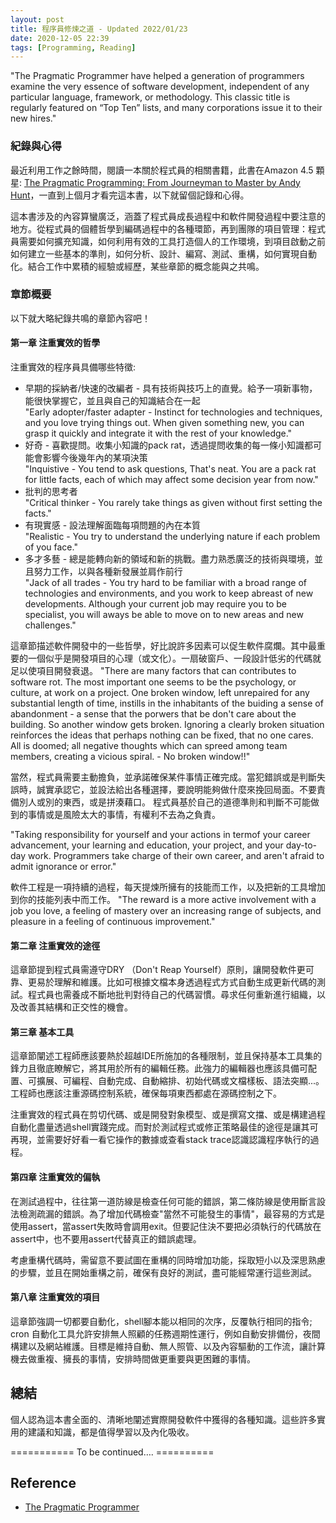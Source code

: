 ```yaml
---
layout: post
title: 程序員修煉之道 - Updated 2022/01/23
date: 2020-12-05 22:39
tags: [Programming, Reading]
---
```


"The Pragmatic Programmer have helped a generation of programmers examine the very essence of software development, independent of any particular language, framework, or methodology. This classic title is regularly featured on “Top Ten” lists, and many corporations issue it to their new hires."

### 紀錄與心得 ###

最近利用工作之餘時間，閱讀一本關於程式員的相關書籍，此書在Amazon 4.5 顆星: [The Pragmatic Programming: From Journeyman to Master by Andy Hunt][amazon-book]，一直到上個月才看完這本書，以下就留個記錄和心得。

這本書涉及的內容算蠻廣泛，涵蓋了程式員成長過程中和軟件開發過程中要注意的地方。從程式員的個體哲學到編碼過程中的各種環節，再到團隊的項目管理：程式員需要如何擴充知識，如何利用有效的工具打造個人的工作環境，到項目啟動之前如何建立一些基本的準則，如何分析、設計、編寫、測試、重構，如何實現自動化。結合工作中累積的經驗或經歷，某些章節的概念能與之共鳴。

### 章節概要 ###

以下就大略紀錄共鳴的章節內容吧！

#### 第一章 注重實效的哲學 ####

注重實效的程序員具備哪些特徵:
<ul>
 <li>早期的採納者/快速的改編者 - 具有技術與技巧上的直覺。給予一項新事物，能很快掌握它，並且與自己的知識結合在一起
 <br>"Early adopter/faster adapter - Instinct for technologies and techniques, and you love trying things out. When given something new, you can grasp it quickly and integrate it with the rest of your knowledge."</li>
 <li>好奇 - 喜歡提問。收集小知識的pack rat，透過提問收集的每一條小知識都可能會影響今後幾年內的某項決策
 <br>"Inquistive - You tend to ask questions, That's neat. You are a pack rat for little facts, each of which may affect some decision year from now."</li>
 <li>批判的思考者
 <br>"Critical thinker - You rarely take things as given without first setting the facts."</li>
 <li>有現實感 - 設法理解面臨每項問題的內在本質
 <br>"Realistic - You try to understand the underlying nature if each problem of you face."</li>
 <li>多才多藝 - 總是能轉向新的領域和新的挑戰。盡力熟悉廣泛的技術與環境，並且努力工作，以與各種新發展並肩作前行
 <br>"Jack of all trades - You try hard to be familiar with a broad range of technologies and environments, and you work to keep abreast of new developments. Although your current job may require you to be specialist, you will aways be able to move on to new areas and new challenges."</li>
</ul>

這章節描述軟件開發中的一些哲學，好比說許多因素可以促生軟件腐爛。其中最重要的一個似乎是開發項目的心理（或文化）。一扇破窗戶、一段設計低劣的代碼就足以使項目開發衰退。
"There are many factors that can contributes to software rot. The most important one seems to be the psychology, or culture, at work on a project. One broken window, left unrepaired for any substantial length of time, instills in the inhabitants of the buiding a sense of abandonment - a sense that the porwers that be don't care about the building. So another window gets broken. Ignoring a clearly broken situation reinforces the ideas that perhaps nothing can be fixed, that no one cares. All is doomed; all negative thoughts which can spreed among team members, creating a vicious spiral. - No broken window!!"

當然，程式員需要主動擔負，並承諾確保某件事情正確完成。當犯錯誤或是判斷失誤時，誠實承認它，並設法給出各種選擇，要說明能夠做什麼來挽回局面。不要責備別人或別的東西，或是拼湊藉口。 程式員基於自己的道德準則和判斷不可能做到的事情或是風險太大的事情，有權利不去為之負責。

"Taking responsibility for yourself and your actions in termof your career advancement, your learning and education, your project, and your day-to-day work. Programmers take charge of their own career, and aren't afraid to admit ignorance or error."

軟件工程是一項持續的過程，每天提煉所擁有的技能而工作，以及把新的工具增加到你的技能列表中而工作。
"The reward is a more active involvement with a job you love, a feeling of mastery over an increasing range of subjects, and pleasure in a feeling of continuous improvement."

#### 第二章 注重實效的途徑 #### 

這章節提到程式員需遵守DRY （Don't Reap Yourself）原則，讓開發軟件更可靠、更易於理解和維護。比如可根據文檔本身透過程式方式自動生成更新代碼的測試。程式員也需養成不斷地批判對待自己的代碼習慣。尋求任何重新進行組織，以及改善其結構和正交性的機會。 



#### 第三章 基本工具 ####

這章節闡述工程師應該要熱於超越IDE所施加的各種限制，並且保持基本工具集的鋒力且徹底瞭解它，將其用於所有的編輯任務。此強力的編輯器也應該具備可配置、可擴展、可編程、自動完成、自動縮排、初始代碼或文檔樣板、語法突顯...。工程師也應該注重源碼控制系統，確保每項東西都處在源碼控制之下。

注重實效的程式員在剪切代碼、或是開發對象模型、或是撰寫文擋、或是構建過程自動化盡量透過shell實踐完成。而對於測試程式或修正策略最佳的途徑是讓其可再現，並需要好好看一看它操作的數據或查看stack trace認識認識程序執行的過程。

#### 第四章 注重實效的偏執 ####

在測試過程中，往往第一道防線是檢查任何可能的錯誤，第二條防線是使用斷言設法檢測疏漏的錯誤。為了增加代碼檢查"當然不可能發生的事情"，最容易的方式是使用assert，當assert失敗時會調用exit。但要記住決不要把必須執行的代碼放在assert中，也不要用assert代替真正的錯誤處理。

考慮重構代碼時，需留意不要試圖在重構的同時增加功能，採取短小以及深思熟慮的步驟，並且在開始重構之前，確保有良好的測試，盡可能經常運行這些測試。

#### 第八章 注重實效的項目 ####

這章節強調一切都要自動化，shell腳本能以相同的次序，反覆執行相同的指令; cron 自動化工具允許安排無人照顧的任務週期性運行，例如自動安排備份，夜間構建以及網站維護。目標是維持自動、無人照管、以及內容驅動的工作流，讓計算機去做重複、擁長的事情，安排時間做更重要與更困難的事情。

## 總結 ##

個人認為這本書全面的、清晰地闡述實際開發軟件中獲得的各種知識。這些許多實用的建議和知識，都是值得學習以及內化吸收。

=========== To be continued…. ==========

## Reference ##

- [The Pragmatic Programmer](https://pragprog.com/tips/)

[amazon-book]:https://www.amazon.com/Pragmatic-Programmer-Journeyman-Master/dp/020161622X
